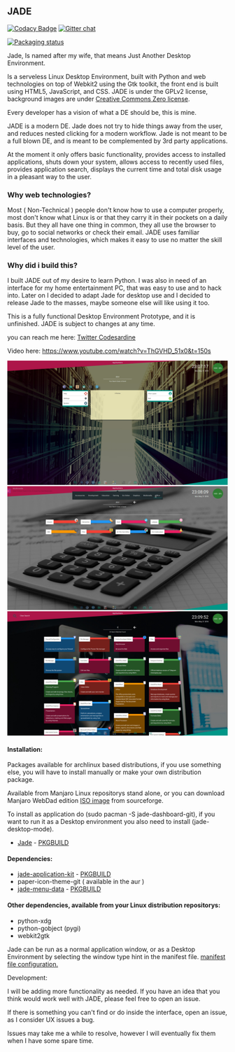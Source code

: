 ## JADE
[![Codacy Badge](https://api.codacy.com/project/badge/Grade/7197c9d3255543d39ec9a15623ee0e51)](https://www.codacy.com/app/codesardine/Jadesktop?utm_source=github.com&amp;utm_medium=referral&amp;utm_content=codesardine/Jadesktop&amp;utm_campaign=Badge_Grade)
[![Gitter chat](https://badges.gitter.im/gitterHQ/gitter.png)](https://gitter.im/JustAnotherDesktopEnviroment/Lobby)

[![Packaging status](https://repology.org/badge/vertical-allrepos/jade-dashboard-git.svg)](https://repology.org/metapackage/jade-dashboard-git)

Jade, Is named after my wife, that means Just Another Desktop Environment. 

Is a serveless Linux Desktop Environment, built with Python and web technologies on top of Webkit2 using the Gtk toolkit, the front end is built using HTML5, JavaScript, and CSS.
JADE is under the GPLv2 license, background images are under [Creative Commons Zero license](http://creativecommons.org/publicdomain/zero/1.0/).

Every developer has a vision of what a DE should be, this is mine.

JADE is a modern DE. Jade does not try to hide things away from the user, and reduces nested clicking for a modern workflow. Jade is not meant to be a full blown DE, and is meant to be complemented by 3rd party applications.

At the moment it only offers basic functionality, provides access to installed applications, shuts down your system, allows access to recently used files, provides application search, displays the current time and total disk usage in a pleasant way to the user.

### Why web technologies?

Most ( Non-Technical ) people don't know how to use a computer properly, most don't know what Linux is or that they carry it in their pockets on a daily basis. But they all have one thing in common, they all use the browser to buy, go to social networks or check their email. JADE uses familiar interfaces and technologies, which makes it easy to use no matter the skill level of the user.

### Why did i build this?

I built JADE out of my desire to learn Python. I was also in need of an interface for my home entertainment PC, that was easy to use and to hack into. Later on I decided to adapt Jade for desktop use and I decided to release Jade to the masses, maybe someone else will like using it too.

This is a fully functional Desktop Environment Prototype, and it is unfinished. JADE is subject to changes at any time.

you can reach me here:
[Twitter Codesardine](https://twitter.com/codesardine)

Video here: https://www.youtube.com/watch?v=ThGVHD_51x0&t=150s


![desktop](jade.jpg)
![desktop](jade1.jpg)
![desktop](jade2.jpg)

#### Installation:

Packages available for archlinux based distributions, if you use something else, you will have to install manually or make your own distribution package.

Available from Manjaro Linux repositorys stand alone, or you can download Manjaro WebDad edition [ISO image](https://sourceforge.net/projects/manjaro-webdad/) from sourceforge.

To install as application do (sudo pacman -S jade-dashboard-git), if you want to run it as a Desktop environment you also need to install (jade-desktop-mode).

* [Jade](https://github.com/codesardine/Jade-Application-Kit) - [PKGBUILD](https://github.com/codesardine/manjaro-webdad-PKGBUILDS/blob/master/jade-dashboard-git/PKGBUILD)

#### Dependencies:

* [jade-application-kit](https://github.com/codesardine/Jade-Application-Kit) - [PKGBUILD](https://github.com/codesardine/manjaro-webdad-PKGBUILDS/blob/master/jade-application-kit-git/PKGBUILD)
* paper-icon-theme-git ( available in the aur )
* [jade-menu-data](https://github.com/codesardine/Jade-menu-data) - [PKGBUILD](https://github.com/codesardine/manjaro-webdad-PKGBUILDS/blob/master/jade-menu-data-git/PKGBUILD)

#### Other dependencies, available from your Linux distribution repositorys:
* python-xdg 
* python-gobject (pygi)
* webkit2gtk

Jade can be run as a normal application window, or as a Desktop Environment by selecting the window type hint in the manifest file.
[manifest file configuration.](https://github.com/codesardine/Jade-Application-Kit/wiki/Application-manifest-file)

Development:

I will be adding more functionality as needed. If you have an idea that you think would work well with JADE, please feel free to open an issue.

If there is something you can't find or do inside the interface, open an issue, as I consider UX issues a bug.

Issues may take me a while to resolve, however I will eventually fix them when I have some spare time.
